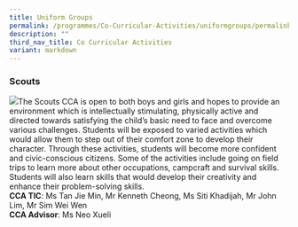 ```yaml
---
title: Uniform Groups
permalink: /programmes/Co-Curricular-Activities/uniformgroups/permalink/
description: ""
third_nav_title: Co Curricular Activities
variant: markdown
---
```

### **Scouts**
![](/images/Programmes/2023/CCA/Scouts.jpg)The Scouts CCA is open to both boys and girls and hopes to provide an environment which is intellectually stimulating, physically active and directed towards satisfying the child’s basic need to face and overcome various challenges.
Students will be exposed to varied activities which would allow them to step out of their comfort zone to develop their character. Through these activities, students will become more confident and civic-conscious citizens. Some of the activities include going on field trips to learn more about other occupations, campcraft and survival skills. Students will also learn skills that would develop their creativity and enhance their problem-solving skills.
<br>**CCA TIC**: Ms Tan Jie Min, Mr Kenneth Cheong, Ms Siti Khadijah, Mr John Lim, Mr Sim Wei Wen<br>**CCA Advisor**: Ms Neo Xueli